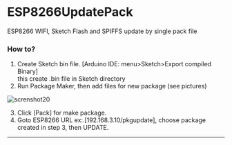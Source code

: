 # ESP8266UpdatePack
ESP8266 WIFI, Sketch Flash and SPIFFS update by single pack file

### How to?
1.	Create Sketch bin file. [Arduino IDE: menu>Sketch>Export compiled Binary]<br>
		this create .bin file in Sketch directory
2.	Run Package Maker, then add files for new package (see pictures)

![screnshot20](https://user-images.githubusercontent.com/16103132/31100851-bc4db9f0-a7d3-11e7-9706-589b7b4785cc.png)

3.	Click [Pack] for make package.
4.	Goto ESP8266 URL ex:.[192.168.3.10/pkgupdate], choose package created in step 3, then UPDATE.
---
